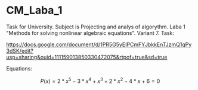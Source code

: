 # CM_Laba_1
Task for University. Subject is Projecting and analys of algorythm. Laba 1 "Methods for solving nonlinear algebraic equations". Variant 7. Task:

https://docs.google.com/document/d/1PR5G5yEIPCmFYJbkkEnTJzmQ1qPy3dSK/edit?usp=sharing&ouid=111159013850330472075&rtpof=true&sd=true

Equations:

$$ P(x) = 2 * x^5 - 3 * x^4 + x^3 + 2 * x^2 - 4 * x + 6 = 0 $$
